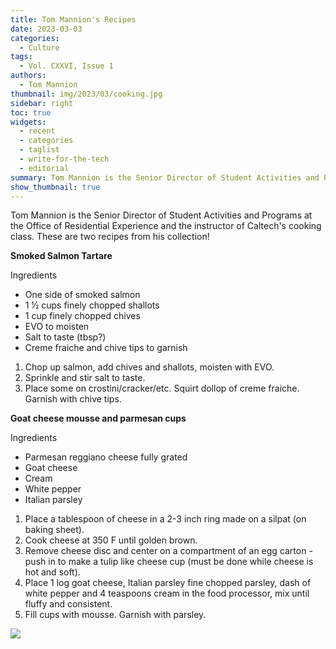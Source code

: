 ```yaml
---
title: Tom Mannion's Recipes
date: 2023-03-03
categories:
  - Culture
tags:
  - Vol. CXXVI, Issue 1
authors:
  - Tom Mannion
thumbnail: img/2023/03/cooking.jpg
sidebar: right
toc: true
widgets:
  - recent
  - categories
  - taglist
  - write-for-the-tech
  - editorial
summary: Tom Mannion is the Senior Director of Student Activities and Programs at the Office of Residential Experience and the instructor of Caltech's cooking class. These are two recipes from his collection!
show_thumbnail: true
---
```


Tom Mannion is the Senior Director of Student Activities and Programs at the Office of Residential Experience and the instructor of Caltech's cooking class. These are two recipes from his collection!


**Smoked Salmon Tartare**

Ingredients
 - One side of smoked salmon
 - 1 ½ cups finely chopped shallots
 - 1 cup finely chopped chives
 - EVO to moisten
 - Salt to taste (tbsp?)
 - Creme fraiche and chive tips to garnish

1. Chop up salmon, add chives and shallots, moisten with EVO. 
2. Sprinkle and stir salt to taste.
3. Place some on crostini/cracker/etc. Squirt dollop of creme fraiche. Garnish with chive tips.

**Goat cheese mousse and parmesan cups**

Ingredients
 - Parmesan reggiano cheese fully grated
 - Goat cheese
 - Cream
 - White pepper
 - Italian parsley

1. Place a tablespoon of cheese in a 2-3 inch ring made on a silpat (on baking sheet).
2. Cook cheese at 350 F until golden brown.
3. Remove cheese disc and center on a compartment of an egg carton - push in to make a tulip like cheese cup (must be done while cheese is hot and soft).
4. Place 1 log goat cheese, Italian parsley fine chopped parsley, dash of white pepper and 4 teaspoons cream in the food processor, mix until fluffy and consistent. 
5. Fill cups with mousse. Garnish with parsley. 

![](/img/2023/03/mannion.jpg)